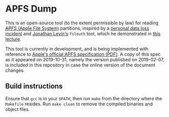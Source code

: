 # APFS Dump

This is an open-source tool (to the extent permissible by law) for reading
[APFS (Apple File System)](https://en.wikipedia.org/wiki/Apple_File_System)
partitions, inspired by a [personal data loss incident](https://apple.stackexchange.com/questions/373718)
and [Jonathan Levin's](https://twitter.com/Morpheus______) `fsleuth` tool, which
he demonstrated in [this lecture](http://docs.macsysadmin.se/2018/video/Day4Session2.mp4).

This tool is currently in development, and is being implemented with reference
to [Apple's official APFS specification (PDF)](https://developer.apple.com/support/downloads/Apple-File-System-Reference.pdf).
A copy of this spec as it appeared on 2019-10-31, namely the version published
on 2019-02-07, is included in this repository in case the online version of the
document changes.

## Build instructions

Ensure that `gcc` is in your `$PATH`, then run `make` from the directory where
the `Makefile` resides. Run `make clean` to remove the compiled binaries and
object files.
